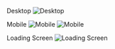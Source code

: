 Desktop
![Desktop](https://github.com/user-attachments/assets/2e6d6073-259e-4876-8489-9ec5d5c1379a)

Mobile
![Mobile](https://github.com/user-attachments/assets/2c8d8389-88b9-43ee-91c8-4dcf8e146220)
![Mobile](https://github.com/user-attachments/assets/b97803dc-80ce-404a-b451-a0519e9df48a)

Loading Screen
![Loading Screen](https://github.com/user-attachments/assets/234e2012-6206-46f8-a4fb-e6f7f992f789)







